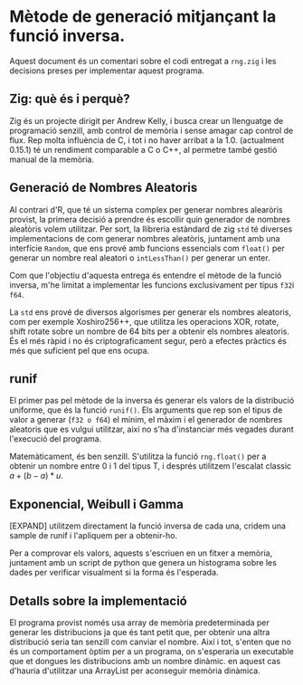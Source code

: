 # Mètode de generació mitjançant la funció inversa.

Aquest document és un comentari sobre el codi entregat a `rng.zig` i les decisions preses per implementar aquest programa.

## Zig: què és i perquè?
Zig és un projecte dirigit per Andrew Kelly, i busca crear un llenguatge de programació senzill, amb control de memòria i sense amagar cap control de flux. Rep molta influència de C, i tot i no haver arribat a la 1.0. (actualment 0.15.1) té un rendiment comparable a C o C++, al permetre també gestió manual de la memòria.

## Generació de Nombres Aleatoris
Al contrari d'R, que té un sistema complex per generar nombres alearòris provist, la primera decisió a prendre és escollir quin generador de nombres aleat̀òris volem utilitzar. Per sort, la llibreria estàndard de zig `std` té diverses implementacions de com generar nombres aleatòris, juntament amb una interfície `Random`, que ens prové amb funcions essencials com `float()` per generar un nombre real aleatori o `intLessThan()` per generar un enter.

Com que l'objectiu d'aquesta entrega és entendre el mètode de la funció inversa, m'he limitat a implementar les funcions exclusivament per tipus `f32`i `f64`.

La `std` ens prové de diversos algorismes per generar els nombres aleatoris, com per exemple Xoshiro256++, que utilitza les operacions XOR, rotate, shift rotate sobre un nombre de 64 bits per a obtenir els nombres aleatoris. És el més ràpid i no és criptograficament segur, però a efectes pràctics és més que suficient pel que ens ocupa.

## runif

El primer pas pel mètode de la inversa és generar els valors de la distribució uniforme, que és la funció `runif()`. Els arguments que rep son el tipus de valor a generar (`f32 o f64`) el mínim, el màxim i el generador de nombres aleatoris que es vulgui utilitzar, així no s'ha d'instanciar més vegades durant l'execució del programa.

Matemàticament, és ben senzill. S'utilitza la funció `rng.float()` per a obtenir un nombre entre 0 i 1 del tipus T, i després utilitzem l'escalat classic $a + (b-a) * u$.

## Exponencial, Weibull i Gamma

[EXPAND] utilitzem directament la funció inversa de cada una, cridem una sample de runif i l'apliquem per a obtenir-ho.

Per a comprovar els valors, aquests s'escriuen en un fitxer a memòria, juntament amb un script de python que genera un histograma sobre les dades per verificar visualment si la forma és l'esperada.

## Detalls sobre la implementació
El programa provist només usa array de memòria predeterminada per generar les distribucions ja que és tant petit que, per obtenir una altra distribució seria tan senzill com canviar el nombre. Així i tot, s'enten que no és un comportament òptim per a un programa, on s'esperaria un executable que et dongues les distribucions amb un nombre dinàmic. en aquest cas d'hauria d'utilitzar una ArrayList per aconseguir memòria dinàmica.




